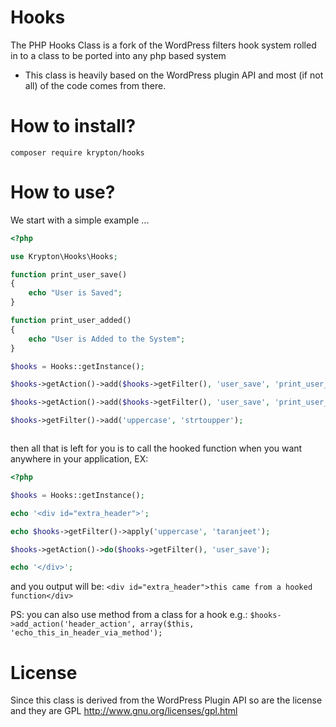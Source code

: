 Hooks
=========

The PHP Hooks Class is a fork of the WordPress filters hook system rolled in to a class to be ported into any php based system  
*  This class is heavily based on the WordPress plugin API and most (if not all) of the code comes from there.

How to install?
=====

```shell
composer require krypton/hooks
```

How to use?
=====

We start with a simple example ...

```php
<?php

use Krypton\Hooks\Hooks;

function print_user_save()
{
    echo "User is Saved";
}

function print_user_added()
{
    echo "User is Added to the System";
}

$hooks = Hooks::getInstance();

$hooks->getAction()->add($hooks->getFilter(), 'user_save', 'print_user_save');

$hooks->getAction()->add($hooks->getFilter(), 'user_save', 'print_user_added');

$hooks->getFilter()->add('uppercase', 'strtoupper');



```    

then all that is left for you is to call the hooked function when you want anywhere in your application, EX:

```php
<?php

$hooks = Hooks::getInstance();

echo '<div id="extra_header">';

echo $hooks->getFilter()->apply('uppercase', 'taranjeet');

$hooks->getAction()->do($hooks->getFilter(), 'user_save');

echo '</div>';
```

and you output will be: `<div id="extra_header">this came from a hooked function</div>`

PS: you can also use method from a class for a hook e.g.: `$hooks->add_action('header_action', array($this, 'echo_this_in_header_via_method');`

License
=======

Since this class is derived from the WordPress Plugin API so are the license and they are GPL http://www.gnu.org/licenses/gpl.html

  [1]: https://github.com/bainternet/PHP-Hooks/zipball/master
  [2]: https://github.com/bainternet/PHP-Hooks/tarball/master
  [3]: http://bainternet.github.com/PHP-Hooks/
